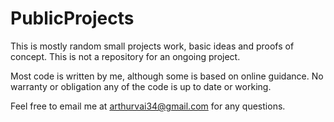 # PublicProjects
This is mostly random small projects work, basic ideas and proofs of concept. This is not a repository for an ongoing project.

Most code is written by me, although some is based on online guidance. No warranty or obligation any of the code is up to date or working.

Feel free to email me at arthurvai34@gmail.com for any questions.
